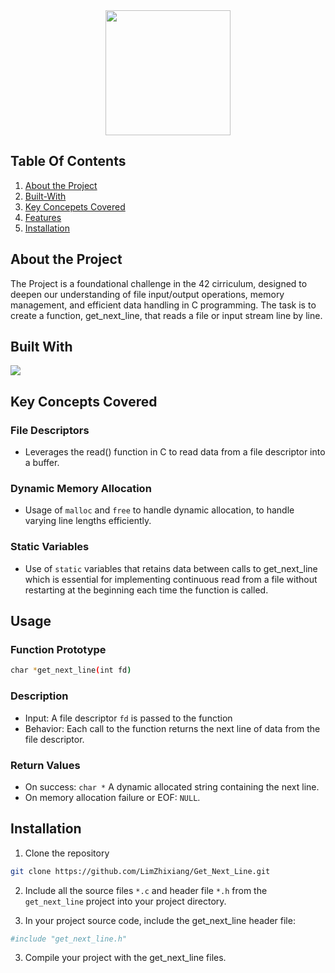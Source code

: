 <div align="center">
	<img src="https://github.com/user-attachments/assets/61fa5c88-91c8-4cc7-8cf0-c05a6fb89ee2" width="200px">
</div>

## Table Of Contents
1. [About the Project](#about-the-project)
2. [Built-With](#built-with)
3. [Key Concepets Covered](#key-concepts-covered)
4. [Features](#features)
5. [Installation](#installation)

## About the Project
The Project is a foundational challenge in the 42 cirriculum, designed to deepen our understanding of file input/output operations, memory management, and efficient data handling in C programming. The task is to create a function, get_next_line, that reads a file or input stream line by line.

## Built With
<img src="https://skillicons.dev/icons?i=c">

## Key Concepts Covered

### File Descriptors
- Leverages the read() function in C to read data from a file descriptor into a buffer.

### Dynamic Memory Allocation
- Usage of `malloc` and `free` to handle dynamic allocation, to handle varying line lengths efficiently.

### Static Variables
- Use of `static` variables that retains data between calls to get_next_line which is essential for implementing continuous read from a file without restarting at the beginning each time the function is called.

## Usage
### Function Prototype
````bash
char *get_next_line(int fd)
````
### Description
- Input: A file descriptor `fd` is passed to the function
- Behavior: Each call to the function returns the next line of data from the file descriptor.

### Return Values
- On success: `char *` A dynamic allocated string containing the next line.
- On memory allocation failure or EOF: `NULL`.

## Installation
1. Clone the repository
````bash
git clone https://github.com/LimZhixiang/Get_Next_Line.git
````
2. Include all the source files `*.c` and header file `*.h` from the `get_next_line` project into your project directory.

3. In your project source code, include the get_next_line header file:
````bash
#include "get_next_line.h"
````

3. Compile your project with the get_next_line files.